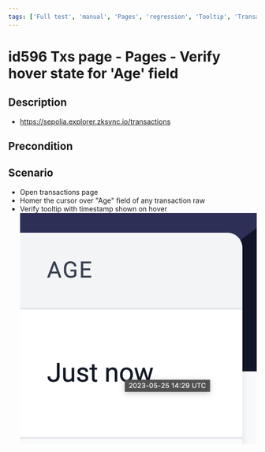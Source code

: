 ```yaml
---
tags: ['Full test', 'manual', 'Pages', 'regression', 'Tooltip', 'Transaction', 'Active']
---
```


# id596 Txs page - Pages - Verify hover state for 'Age' field

## Description
  - https://sepolia.explorer.zksync.io/transactions

## Precondition


## Scenario
- Open transactions page
- Homer the cursor over "Age" field of any transaction raw
- Verify tooltip with timestamp shown on hover
  ![Screenshot](../../../../static/img/Pages/TransactionsPage/id596_1.png)
